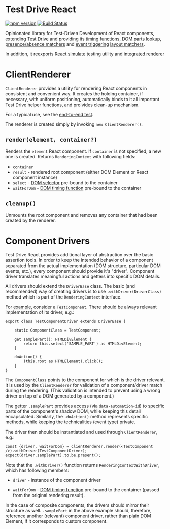 # Test Drive React
[![npm version](https://badge.fury.io/js/test-drive-react.svg)](https://www.npmjs.com/package/test-drive-react)
[![Build Status](https://travis-ci.org/wix/test-drive-react.svg?branch=master)](https://travis-ci.org/wix/test-drive-react)

Opinionated library for Test-Driven Development of React components, extending
[Test Drive](https://github.com/wix/test-drive) and providing its
[timing functions](https://github.com/wix/test-drive#waitfor-waitfordom),
[DOM parts lookup](https://github.com/wix/test-drive#locating-your-dom-parts-selectdom),
[presence/absence matchers](https://github.com/wix/test-drive#the-present-and-absent-matchers) and
[event triggering](https://github.com/wix/test-drive#event-triggering)
[layout matchers](https://github.com/wix/test-drive#layout-matchers).

In addition, it reexports [React simulate](https://facebook.github.io/react/docs/test-utils.html#simulate)
testing utility and [integrated renderer](https://github.com/wix/test-drive-react#clientrenderer)


# ClientRenderer

`ClientRenderer` provides a utility for rendering React components in consistent
and convenient way. It creates the holding container, if necessary, with uniform positioning,
automatically binds to it all important Test Drive helper functions, and proivides clean-up
mechanism.

For a typical use, see the [end-to-end test](./test/e2e.spec.tsx).

The renderer is created simply by invoking `new ClientRenderer()`.

## `render(element, container?)`

Renders the `element` React component. If `container` is not specified, a new one is created.
Returns `RenderingContext` with following fields:

 - `container`
 - `result` - rendered root component (either DOM Element or React component instance)
 - `select` - [DOM selector](https://github.com/wix/test-drive#locating-your-dom-parts-selectdom)
pre-bound to the container
 - `waitForDom` - [DOM timing function](https://github.com/wix/test-drive#waitfor-waitfordom)
pre-bound to the container

## `cleanup()`

Unmounts the root component and removes any container that had been created by the renderer.

# Component Drivers

Test Drive React provides additional layer of abstraction over the basic assertion tools. In order to keep
the intended behavior of a component separated from the actual implementation (DOM structure, particular
DOM events, etc.), every component should provide it's "driver". Component driver translates meaningful
actions and getters into specific DOM details.

All drivers should extend the `DriverBase` class. The basic (and recommended) way of creating drivers is to use 
`.withDriver(DriverClass)` method which is part of the `RenderingContext` interface.

For [example](.test/drivers.fixture.tsx), consider a `TestComponent`. There should be always
relevant implementation of its driver, e.g.:

```tsx
export class TestComponentDriver extends DriverBase {

    static ComponentClass = TestComponent;

    get samplePart(): HTMLDivElement {
        return this.select('SAMPLE_PART') as HTMLDivElement;
    }

    doAction() {
        (this.root as HTMLElement).click();
    }
}
```

The `ComponentClass` points to the component for which is the driver relevant. It is used by the
`ClientRenderer` for validation of a component/driver match during the rendering. (This validation
is intended to prevent using a wrong driver on top of a DOM generated by a component.)

The getter `.samplePart` provides access (via `data-automation-id`) to specific parts of
the component's shadow DOM, while keeping this detail  encapsulated. Similarly,
the `.doAction()` method represents specific methods, while keeping the technicalities (event type)
private.

The driver then should be instantiated and used through `ClientRenderer`, e.g.:

```tsx
const {driver, waitForDom} = clientRenderer.render(<TestComponent />).withDriver(TestComponentDriver);
expect(driver.samplePart).to.be.present();
```

Note that the `.withDriver()` function returns `RenderingContextWithDriver`, which has following
members:

 - `driver` - instance of the component driver
 
 - `waitForDom` - [DOM timing function](https://github.com/wix/test-drive#waitfor-waitfordom)
pre-bound to the container (passed from the original rendering result).

In the case of composite components, the drivers should mirror their structure as well. `.samplePart` in
the above example should, therefore, reference another (relevant) component driver, rather than plain DOM Element,
if it corresponds to custom component. 

